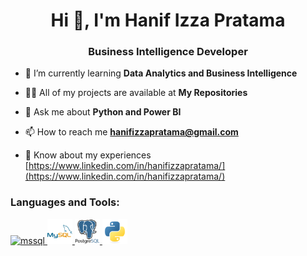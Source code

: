 <h1 align="center">Hi 👋, I'm Hanif Izza Pratama</h1>
<h3 align="center">Business Intelligence Developer</h3>

- 🌱 I’m currently learning **Data Analytics and Business Intelligence**

- 👨‍💻 All of my projects are available at **My Repositories**

- 💬 Ask me about **Python and Power BI**

- 📫 How to reach me **hanifizzapratama@gmail.com**

- 📄 Know about my experiences [https://www.linkedin.com/in/hanifizzapratama/](https://www.linkedin.com/in/hanifizzapratama/)

<h3 align="left">Languages and Tools:</h3>
<p align="left"> <a href="https://www.microsoft.com/en-us/sql-server" target="_blank" rel="noreferrer"> <img src="https://www.svgrepo.com/show/303229/microsoft-sql-server-logo.svg" alt="mssql" width="40" height="40"/> </a> <a href="https://www.mysql.com/" target="_blank" rel="noreferrer"> <img src="https://raw.githubusercontent.com/devicons/devicon/master/icons/mysql/mysql-original-wordmark.svg" alt="mysql" width="40" height="40"/> </a> <a href="https://www.postgresql.org" target="_blank" rel="noreferrer"> <img src="https://raw.githubusercontent.com/devicons/devicon/master/icons/postgresql/postgresql-original-wordmark.svg" alt="postgresql" width="40" height="40"/> </a> <a href="https://www.python.org" target="_blank" rel="noreferrer"> <img src="https://raw.githubusercontent.com/devicons/devicon/master/icons/python/python-original.svg" alt="python" width="40" height="40"/> </a> </p>


